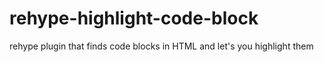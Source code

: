 # rehype-highlight-code-block
rehype plugin that finds code blocks in HTML and let's you highlight them
